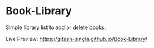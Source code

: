 # Book-Library
Simple library list to add or delete books.

Live Preview: https://gitesh-singla.github.io/Book-Library/
